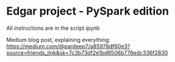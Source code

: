 # Edgar project - PySpark edition

All instructions are in the script.ipynb

Medium blog post, explaining everything: 
https://medium.com/@pardeep7/a85978df60e3?source=friends_link&sk=7c3b73df2e1bd6506b776edc336f2830
